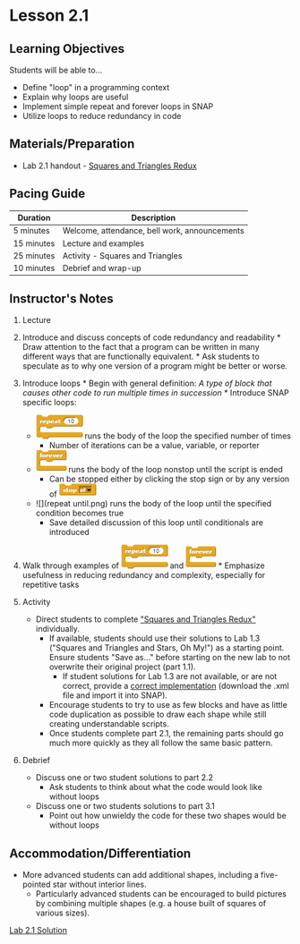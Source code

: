 # Lesson 2.1

## Learning Objectives
Students will be able to...
* Define "loop" in a programming context
* Explain why loops are useful
* Implement simple repeat and forever loops in SNAP
* Utilize loops to reduce redundancy in code

## Materials/Preparation
* Lab 2.1 handout - [Squares and Triangles Redux](lab_21.md)

## Pacing Guide
| Duration   | Description                                   |
|--|--|
| 5 minutes  | Welcome, attendance, bell work, announcements |
| 15 minutes | Lecture and examples                          |
| 25 minutes | Activity - Squares and Triangles              |
| 10 minutes | Debrief and wrap-up                           |

## Instructor's Notes
1. Lecture
  1. Introduce and discuss concepts of code redundancy and readability
    * Draw attention to the fact that a program can be written in many different ways that are functionally equivalent.
    * Ask students to speculate as to why one version of a program might be better or worse.
  2. Introduce loops
    * Begin with general definition: _A type of block that causes other code to run multiple times in succession_
    * Introduce SNAP specific loops:
        * ![](repeat.png) runs the body of the loop the specified number of times
            * Number of iterations can be a value, variable, or reporter
        * ![](forever.png) runs the body of the loop nonstop until the script is ended 
            * Can be stopped either by clicking the stop sign or by any version of ![](stop.png)
        * ![](repeat until.png) runs the body of the loop until the specified condition becomes true
            * Save detailed discussion of this loop until conditionals are introduced
  3. Walk through examples of ![](repeat.png) and ![](forever.png)
    * Emphasize usefulness in reducing redundancy and complexity, especially for repetitive tasks
    
2. Activity
    * Direct students to complete ["Squares and Triangles Redux"](lab_21.md) individually.  
        * If available, students should use their solutions to Lab 1.3 ("Squares and Triangles and Stars, Oh My!") as a starting point.  Ensure students "Save as..." before starting on the new lab to not overwrite their original project (part 1.1).
          * If student solutions for Lab 1.3 are not available, or are not correct, provide a [correct implementation](http://snap.berkeley.edu/snapsource/snap.html#present:Username=brettwo&ProjectName=Lab%202.1) (download the .xml file and import it into SNAP).
        * Encourage students to try to use as few blocks and have as little code duplication as possible to draw each shape while still creating understandable scripts.
        * Once students complete part 2.1, the remaining parts should go much more quickly as they all follow the same basic pattern.
        
3. Debrief
    * Discuss one or two student solutions to part 2.2
        * Ask students to think about what the code would look like without loops
    * Discuss one or two students solutions to part 3.1
        * Point out how unwieldy the code for these two shapes would be without loops


## Accommodation/Differentiation
  * More advanced students can add additional shapes, including a five-pointed star without interior lines.  
    *  Particularly advanced students can be encouraged to build pictures by combining multiple shapes (e.g. a house built of squares of various sizes).
 
[Lab 2.1 Solution](http://snap.berkeley.edu/snapsource/snap.html#present:Username=brettwo&ProjectName=Lab%202.1)